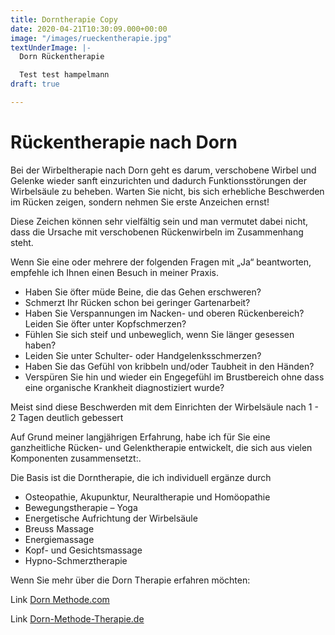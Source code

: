 ```yaml
---
title: Dorntherapie Copy
date: 2020-04-21T10:30:09.000+00:00
image: "/images/rueckentherapie.jpg"
textUnderImage: |-
  Dorn Rückentherapie

  Test test hampelmann
draft: true

---
```

# Rückentherapie nach Dorn

Bei der Wirbeltherapie nach Dorn geht es darum, verschobene Wirbel und Gelenke wieder sanft einzurichten und dadurch Funktionsstörungen der Wirbelsäule zu beheben. Warten Sie nicht, bis sich erhebliche Beschwerden im Rücken zeigen, sondern nehmen Sie erste Anzeichen ernst!

Diese Zeichen können sehr vielfältig sein und man vermutet dabei nicht, dass die Ursache mit verschobenen Rückenwirbeln im Zusammenhang steht.

Wenn Sie eine oder mehrere der folgenden Fragen mit „Ja“ beantworten, empfehle ich Ihnen einen Besuch in meiner Praxis.

* Haben Sie öfter müde Beine, die das Gehen erschweren?
* Schmerzt Ihr Rücken schon bei geringer Gartenarbeit?
* Haben Sie Verspannungen im Nacken- und oberen Rückenbereich? Leiden Sie öfter unter Kopfschmerzen?
* Fühlen Sie sich steif und unbeweglich, wenn Sie länger gesessen haben?
* Leiden Sie unter Schulter- oder Handgelenksschmerzen?
* Haben Sie das Gefühl von kribbeln und/oder Taubheit in den Händen?
* Verspüren Sie hin und wieder ein Engegefühl im Brustbereich ohne dass eine organische Krankheit diagnostiziert wurde?

Meist sind diese Beschwerden mit dem Einrichten der Wirbelsäule nach 1 - 2 Tagen deutlich gebessert

Auf Grund meiner langjährigen Erfahrung, habe ich für Sie eine ganzheitliche Rücken- und Gelenktherapie entwickelt, die sich aus vielen Komponenten zusammensetzt:.

Die Basis ist die Dorntherapie, die ich individuell ergänze durch

* Osteopathie, Akupunktur, Neuraltherapie und Homöopathie
* Bewegungstherapie – Yoga
* Energetische Aufrichtung der Wirbelsäule
* Breuss Massage
* Energiemassage
* Kopf- und Gesichtsmassage
* Hypno-Schmerztherapie

Wenn Sie mehr über die Dorn Therapie erfahren möchten:

Link [Dorn Methode.com](http://www.dornmethode.com/)

Link [Dorn-Methode-Therapie.de]()